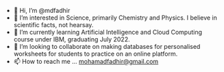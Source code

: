 - 👋 Hi, I’m @mdfadhir
- 👀 I’m interested in Science, primarily Chemistry and Physics. I believe in scientific facts, not hearsay.
- 🌱 I’m currently learning Artificial Intelligence and Cloud Computing course under IBM, graduating July 2022.
- 💞️ I’m looking to collaborate on making databases for personalised worksheets for students to practice on an online platform.
- 📫 How to reach me ... mohamadfadhir@gmail.com

<!---
mdfadhir/mdfadhir is a ✨ special ✨ repository because its `README.md` (this file) appears on your GitHub profile.
You can click the Preview link to take a look at your changes.
--->
